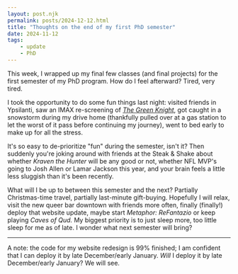 ```yaml
---
layout: post.njk
permalink: posts/2024-12-12.html
title: "Thoughts on the end of my first PhD semester"
date: 2024-11-12
tags:
    - update
    - PhD
---
```

This week, I wrapped up my final few classes (and final projects) for the first semester of my PhD program. How do I feel afterward? Tired, very tired. 

I took the opportunity to do some fun things last night: visited friends in Ypsilanti, saw an IMAX re-screening of [*The Green Knight*](https://letterboxd.com/film/the-green-knight/), got caught in a snowstorm during my drive home (thankfully pulled over at a gas station to let the worst of it pass before continuing my journey), went to bed early to make up for all the stress.

It's so easy to de-prioritize "fun" during the semester, isn't it? Then suddenly you're joking around with friends at the Steak & Shake about whether *Kraven the Hunter* will be any good or not, whether NFL MVP's going to Josh Allen or Lamar Jackson this year, and your brain feels a little less sluggish than it's been recently. 

What will I be up to between this semester and the next? Partially Christmas-time travel, partially last-minute gift-buying. Hopefully I will relax, visit the new queer bar downtown with friends more often, finally (finally!) deploy that website update, maybe start *Metaphor: ReFantazio* or keep playing *Caves of Qud.* My biggest priority is to just sleep more, too little sleep for me as of late. I wonder what next semester will bring?

---

A note: the code for my website redesign is 99% finished; I am confident that I can deploy it by late December/early January. *Will* I deploy it by late December/early January? We will see. 
